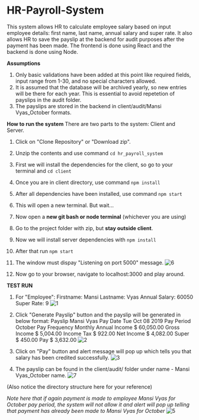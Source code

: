 # HR-Payroll-System

This system allows HR to calculate employee salary based on input employee details: first name, last name, annual salary and super rate. It also allows HR to save the payslip at the backend for audit purposes after the payment has been made.
The frontend is done using React and the backend is done using Node.

**Assumptions**
1. Only basic validations have been added at this point like required fields, input range from 1-30, and no special characters allowed.
2. It is assumed that the database will be archived yearly, so new entries will be there for each year. This is essential to avoid repetetion of payslips in the audit folder.
3. The payslips are stored in the backend in client/audit/Mansi Vyas_October formats.

**How to run the system**
There are two parts to the system: Client and Server.
1. Click on "Clone Repository" or "Download zip".
2. Unzip the contents and use command `cd hr_payroll_system`
3. First we will install the dependencies for the client, so go to your terminal and `cd client`
4. Once you are in client directory, use command `npm install`
5. After all dependencies have been installed, use command `npm start`
6. This will open a new terminal. But wait...
7. Now open a **new git bash or node terminal** (whichever you are using)
8. Go to the project folder with zip, but **stay outside client**.
9. Now we will install server dependencies with `npm install`
10. After that run `npm start`
11. The window must dispay "Listening on port 5000" message.
![6](https://user-images.githubusercontent.com/40931707/66323182-1d13f680-e96f-11e9-8057-1f238bea007f.JPG)

12. Now go to your browser, navigate to localhost:3000 and play around.

**TEST RUN**

1) For "Employee":
Firstname: Mansi
Lastname: Vyas
Annual Salary: 60050
Super Rate: 9
![1](https://user-images.githubusercontent.com/40931707/66322058-46338780-e96d-11e9-840d-41b265b2cfa6.JPG)


2) Click "Generate Payslip" button and the payslip will be generated in below format:
Payslip
Mansi Vyas
Pay Date	Tue Oct 08 2019
Pay Period October
Pay Frequency	Monthly
Annual Income	$ 60,050.00
Gross Income	$ 5,004.00
Income Tax	$ 922.00
Net Income	$ 4,082.00
Super	$ 450.00
Pay	$ 3,632.00
![2](https://user-images.githubusercontent.com/40931707/66322173-6c592780-e96d-11e9-9708-8c98be6567fd.JPG)


3) Click on "Pay" button and alert message will pop up which tells you that salary has been credited successfully.
![3](https://user-images.githubusercontent.com/40931707/66322276-927ec780-e96d-11e9-8632-413cbfd005a8.JPG)


4) The payslip can be found in the client/audit/ folder under name - Mansi Vyas_October name.
![7](https://user-images.githubusercontent.com/40931707/66323348-66644600-e96f-11e9-8c12-723550cdbd09.JPG)

(Also notice the directory structure here for your reference)


_Note here that if again payment is made to employee Mansi Vyas for October pay period, the system will not allow it and alert will pop up telling that payment has already been made to Mansi Vyas for October_
![5](https://user-images.githubusercontent.com/40931707/66322581-1933a480-e96e-11e9-8b07-c3fbd29ac143.JPG)

